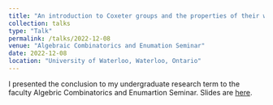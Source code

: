 ```yaml
---
title: "An introduction to Coxeter groups and the properties of their weak order"
collection: talks
type: "Talk"
permalink: /talks/2022-12-08
venue: "Algebraic Combinatorics and Enumation Seminar"
date: 2022-12-08
location: "University of Waterloo, Waterloo, Ontario"
---
```


I presented the conclusion to my undergraduate research term to the faculty Algebric Combinatorics and Enumartion Seminar. Slides are [here](/files/2022-12-08.pdf). 